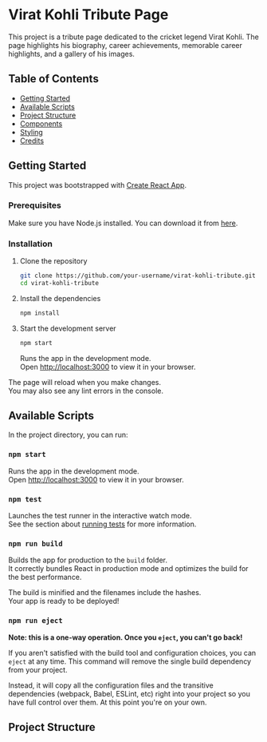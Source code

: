 # Virat Kohli Tribute Page

This project is a tribute page dedicated to the cricket legend Virat Kohli. The page highlights his biography, career achievements, memorable career highlights, and a gallery of his images.

## Table of Contents

- [Getting Started](#getting-started)
- [Available Scripts](#available-scripts)
- [Project Structure](#project-structure)
- [Components](#components)
- [Styling](#styling)
- [Credits](#credits)

## Getting Started

This project was bootstrapped with [Create React App](https://github.com/facebook/create-react-app).

### Prerequisites

Make sure you have Node.js installed. You can download it from [here](https://nodejs.org/).

### Installation

1. Clone the repository
    ```bash
    git clone https://github.com/your-username/virat-kohli-tribute.git
    cd virat-kohli-tribute
    ```

2. Install the dependencies
    ```bash
    npm install
    ```

3. Start the development server
    ```bash
    npm start
    ```

    Runs the app in the development mode.\
    Open [http://localhost:3000](http://localhost:3000) to view it in your browser.

The page will reload when you make changes.\
You may also see any lint errors in the console.

## Available Scripts

In the project directory, you can run:

### `npm start`

Runs the app in the development mode.\
Open [http://localhost:3000](http://localhost:3000) to view it in your browser.

### `npm test`

Launches the test runner in the interactive watch mode.\
See the section about [running tests](https://facebook.github.io/create-react-app/docs/running-tests) for more information.

### `npm run build`

Builds the app for production to the `build` folder.\
It correctly bundles React in production mode and optimizes the build for the best performance.

The build is minified and the filenames include the hashes.\
Your app is ready to be deployed!

### `npm run eject`

**Note: this is a one-way operation. Once you `eject`, you can't go back!**

If you aren't satisfied with the build tool and configuration choices, you can `eject` at any time. This command will remove the single build dependency from your project.

Instead, it will copy all the configuration files and the transitive dependencies (webpack, Babel, ESLint, etc) right into your project so you have full control over them. At this point you're on your own.

## Project Structure

